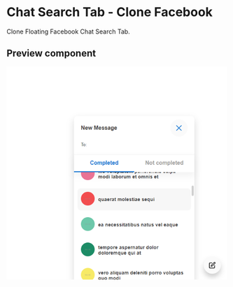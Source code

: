 
# Chat Search Tab - Clone Facebook

Clone Floating Facebook Chat Search Tab.


## Preview component 

![preview image](./preview.png)
